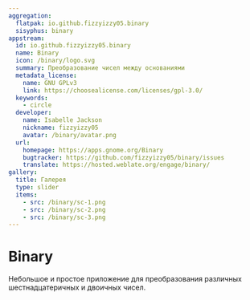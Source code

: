 ```yaml
---
aggregation:
  flatpak: io.github.fizzyizzy05.binary
  sisyphus: binary
appstream:
  id: io.github.fizzyizzy05.binary
  name: Binary
  icon: /binary/logo.svg
  summary: Преобразование чисел между основаниями
  metadata_license:
    name: GNU GPLv3
    link: https://choosealicense.com/licenses/gpl-3.0/
  keywords:
    - circle
  developer:
    name: Isabelle Jackson
    nickname: fizzyizzy05
    avatar: /binary/avatar.png
  url:
    homepage: https://apps.gnome.org/Binary
    bugtracker: https://github.com/fizzyizzy05/binary/issues
    translate: https://hosted.weblate.org/engage/binary/
gallery:
  title: Галерея
  type: slider
  items:
    - src: /binary/sc-1.png
    - src: /binary/sc-2.png
    - src: /binary/sc-3.png
---
```


# Binary

Небольшое и простое приложение для преобразования различных шестнадцатеричных и двоичных чисел.

<AGWGallery />

<!--@include: @ru/apps/.parts/install/content-repo.md-->
<!--@include: @ru/apps/.parts/install/content-flatpak.md-->
